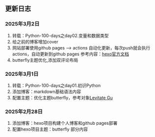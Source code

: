 ## 更新日志

### 2025年3月2日

1. 转载：Python-100-days之day02.变量和数据类型
2. 给之前的博客增加cover
3. 网站部署使用github pages ——> actions 自动化更新，每次push就会执行actions，自动更新到github pages
参考内容：[hexo官方文档](https://hexo.io/zh-cn/docs/github-pages)
4. butterfly主题优化,添加双评论布局

### 2025年3月1日

1. 转载：Python-100-days之day01.初识Python
2. 添加博客：markdown基础语法内容
3. 配置主题：优化主题butterfly，参考对象[Levitate Gu](http://www.levitategu.cn/)

### 2025年2月28日

1. 添加博客：hexo项目构建个人博客和github pages部署
2. 配置hexo项目主题：butterfly 部分内容

